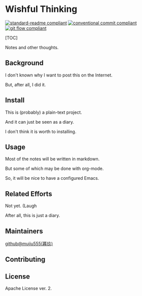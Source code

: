 # Wishful Thinking

[![standard-readme compliant](https://img.shields.io/badge/readme%20style-standard-brightgreen.svg?style=flat-square)](https://github.com/RichardLitt/standard-readme)
[![conventional commit compliant](https://img.shields.io/badge/git%20commit-conventional%20commit-brightgreen.svg?style=flat-square)](https://www.conventionalcommits.org/en/v1.0.0/#specification)
[![git flow compliant](https://img.shields.io/badge/branch-git%20flow-brightgreen.svg?style=flat-square)](./doc/README.gitflow.md)

[TOC]

Notes and other thoughts.

## Background

I don't known why I want to post this on the Internet.

But, after all, I did it.

## Install

This is (probably) a plain-text project.

And it can just be seen as a diary.

I don't think it is worth to installing.

## Usage

Most of the notes will be written in markdown.

But some of which may be done with org-mode.

So, it will be nice to have a configured Emacs.

## Related Efforts

Not yet. (Laugh

After all, this is just a diary.

## Maintainers

[github@mujiu555(暮玖)](https://github.com/mujiu555)

## Contributing

## License

Apache License ver. 2.
